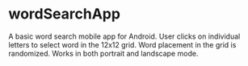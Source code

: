 # wordSearchApp
A basic word search mobile app for Android.
User clicks on individual letters to select word in the 12x12 grid. 
Word placement in the grid is randomized. 
Works in both portrait and landscape mode.
